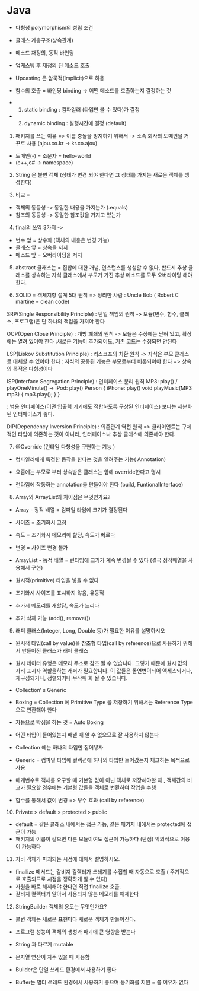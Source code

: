 # Java
* 다형성 polymorphism의 성립 조건
* 클래스 계층구조(상속관계)
* 메소드 재정의, 동적 바인딩
* 업케스팅 후 재정의 된 메소드 호출

* Upcasting 은 암묵적(Implicit)으로 허용
* 함수의 호출 = 바인딩 binding -> 어떤 메소드를 호출하는지 결정하는 것
* 1) static binding  : 컴파일러 (타입만 볼 수 있다)가 결정
* 2) dynamic binding : 실행시간에 결정 (default)

1. 패키지를 쓰는 이유 => 이름 충돌을 방지하기 위해서 -> 소속 회사의 도메인을 거꾸로 사용 (ajou.co.kr -> kr.co.ajou)
* 도메인(-) = 소문자 = hello-world
* (c++,c# -> namespace)

2. String 은 불변 객체 (상태가 변경 되야 한다면 그 상태를 가지는 새로운 객체를 생성한다)

3. 비교 = 
* 객체의 동등성 -> 동일한 내용을 가지는가 (.equals)
* 참조의 동등성 -> 동일한 참조값을 가지고 있는가

4. final의 쓰임 3가지 -> 
* 변수 앞  = 상수화 (객체의 내용은 변경 가능)
* 클래스 앞 = 상속을 저지
* 메소드 앞 = 오버라이딩을 저지

5. abstract 클래스는 = 집합에 대한 개념, 인스턴스를 생성할 수 없다, 반드시 추상 클래스를 상속하는 자식 클래스에서 부모가 가진 추상 메소드를 모두 오버라이딩 해야 한다.

6.   SOLID = 객체지향 설계 5대 원칙
=> 정리한 사람 : Uncle Bob ( Robert C martine = clean code)

SRP(Single Responsibility Principle)
 : 단일 책임의 원칙
 -> 모듈(변수, 함수, 클래스, 프로그램)은 
    단 하나의 책임을 가져야 한다

OCP(Open Close Principle) 
 : 개방 폐쇄의 원칙
 -> 모듈은 수정에는 닫혀 있고, 확장에는 열려 있어야 한다
  :새로운 기능이 추가되어도, 기존 코드는 수정되면 안된다

LSP(Liskov Substitution Principle)
 : 리스코프의 치환 원칙
 -> 자식은 부모 클래스로 대체할 수 있어야 한다
  : 자식의 공통된 기능은 부모로부터 비롯되어야 한다
    => 상속의 목적은 다형성이다

ISP(Interface Segregation Principle)
 : 인터페이스 분리 원칙
   MP3: play() / playOneMinute()
 -> iPod: play()          Person {
    iPhone: play()           void playMusic(MP3 mp3) { mp3.play(); }
                          }   

 : 범용 인터페이스(어떤 입출력 기기에도 적합하도록 구상된 인터페이스) 보다는 세분화된 인터페이스가 좋다.
      
DIP(Dependency Inversion Principle)
 : 의존관계 역전 원칙
 => 클라이언트는 구체적인 타입에 의존하는 것이 아니라,
    인터페이스나 추상 클래스에 의존해야 한다.

7. @Override  (런타임 다형성을 구현하는 기능 )
* 컴파일러에게 특정한 동작을 한다는 것을 알려주는 기능( Annotation)  

* 요즘에는 부모로 부터 상속받은 클래스는 앞에 override한다고 명시
* 런타임에 작동하는 annotation을 만들어야 한다 (build, FuntionalInterface)

8. Array와 ArrayList의 차이점은 무엇인가요? 
* Array  - 정적 배열 = 컴파일 타임에 크기가 결정된다

* 사이즈 = 초기화시 고정
* 속도 = 초기화시 메모리에 할당, 속도가 빠르다
* 변경 = 사이즈 변경 불가

* ArrayList - 동적 배열 = 런타임에 크기가 계속 변경될 수 있다 (결국 정적배열을 사용해서 구현)

* 원시적(primitive) 타입을 넣을 수 없다
* 초기화시  사이즈를 표시하지 않음, 유동적
* 추가시 메모리를 재할당, 속도가 느리다
* 추가 삭제 가능 (add(), remove())

9. 래퍼 클래스(Integer, Long, Double 등)가 필요한 이유를 설명하시오 
* 원시적 타입(call by value)을 참조형 타입(call by reference)으로 사용하기 위해서 만들어진 클래스가 래퍼 클래스
* 원시 데이터 유형은 메모리 주소로 참조 될 수 없습니다. 그렇기 때문에 원시 값의 자리 표시자 역할을하는 래퍼가 필요합니다. 이 값들은 돌연변이되어 액세스되거나, 재구성되거나, 정렬되거나 무작위 화 될 수 있습니다.

* Collection’ s Generic
* Boxing = Collection 에 Primitive Type 을 저장하기 위해서는 Reference Type으로 변환해야 한다
* 자동으로 박싱을 하는 것 = Auto Boxing
* 어떤 타입이 들어있는지 빼낼 때 알 수 없으므로 잘 사용하지 않는다
* Collection 에는 하나의 타입만 집어넣자
* Generic = 컴파일 타임에 컬렉션에 하나의 타입만 들어갔는지 체크하는 목적으로 사용

* 매개변수로 객체를 요구할 때 기본형 값이 아닌 객체로 저장해야할 때 , 객체간의 비교가 필요할 경우에는 기본형 값들을 객체로 변환하여 작업을 수행

* 함수를 통해서 값이 변경 => 부수 효과 (call by reference) 


10.  Private > default > protected > public
* default = 같은 클래스 내에서는 접근 가능,  같은 패키지 내에서는 protected에 접근이 가능
* 패키지의 이름이 같으면 다른 모듈이여도 접근이 가능하다 (단점) 악의적으로 이용이 가능하다 

11. 자바 객체가 파괴되는 시점에 대해서 설명하시오. 
* finallize 메서드는 갈비지 컬렉터가 쓰레기를 수집할 때 자동으로 호출 ( 주기적으로 호출되므로 시점을 정확하게 알 수 없다)
* 자원을 바로 해제해야 한다면 직접 finallize 호출. 
* 갈비지 컬렉터가 알아서 사용되지 않는 메모리를 해제한다

12. StringBuilder 객체의 용도는 무엇인가요? 
* 불변 객체는 새로운 표현마다 새로운 객체가 만들어진다.
* 프로그램 성능이 객체의 생성과 파괴에 큰 영향을 받는다

* String 과 다르게 mutable 
* 문자열 연산이 자주 있을 때 사용함
* Builder은 단일 쓰레드 환경에서 사용하기 좋다


* Buffer는 멀티 쓰레드 환경에서 사용하기 좋으며 동기화를 지원 = 쓸 이유가 없다